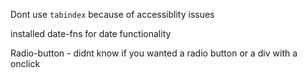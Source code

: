 Dont use `tabindex` because of accessiblity issues

installed date-fns for date functionality

Radio-button - didnt know if you wanted a radio button or a div with a onclick






























